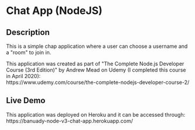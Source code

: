<h1>Chat App (NodeJS)</h1>
<h2>Description</h2>
<p>This is a simple chap application where a user can choose a username and a "room" to join in.</p>
<p>This application was created as part of "The Complete Node.js Developer Course (3rd Edition)" by Andrew Mead on Udemy (I completed this course in April 2020): <br>
https://www.udemy.com/course/the-complete-nodejs-developer-course-2/</p>


<h2>Live Demo</h2>
<p>This application was deployed on Heroku and it can be accessed through: <br>
https://banuady-node-v3-chat-app.herokuapp.com/</p>
